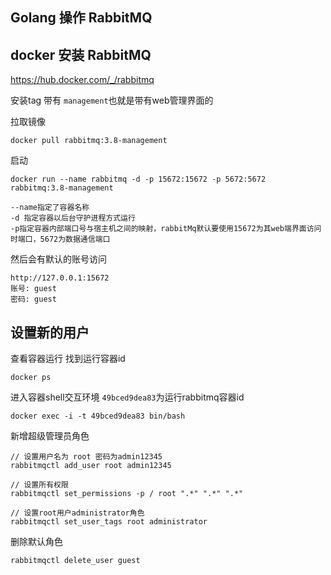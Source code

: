 ## Golang 操作 RabbitMQ


## docker 安装 RabbitMQ

https://hub.docker.com/_/rabbitmq

安装tag 带有 `management`也就是带有web管理界面的

拉取镜像
```
docker pull rabbitmq:3.8-management
```
启动
```
docker run --name rabbitmq -d -p 15672:15672 -p 5672:5672 rabbitmq:3.8-management
```
```
--name指定了容器名称
-d 指定容器以后台守护进程方式运行
-p指定容器内部端口号与宿主机之间的映射，rabbitMq默认要使用15672为其web端界面访问时端口，5672为数据通信端口
```

然后会有默认的账号访问
```
http://127.0.0.1:15672
账号: guest
密码: guest
```

## 设置新的用户

查看容器运行 找到运行容器id
```
docker ps
```
进入容器shell交互环境 `49bced9dea83`为运行rabbitmq容器id
```
docker exec -i -t 49bced9dea83 bin/bash
```

新增超级管理员角色
```
// 设置用户名为 root 密码为admin12345
rabbitmqctl add_user root admin12345

// 设置所有权限
rabbitmqctl set_permissions -p / root ".*" ".*" ".*"

// 设置root用户administrator角色
rabbitmqctl set_user_tags root administrator

```

删除默认角色
```
rabbitmqctl delete_user guest
```
